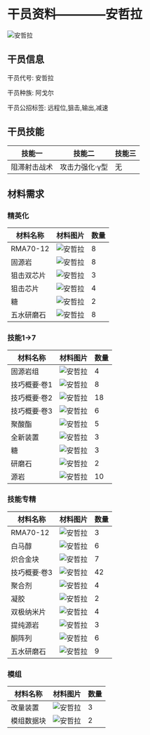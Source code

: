# 干员资料————安哲拉

![安哲拉](./oprImages/安哲拉.png)

## 干员信息

干员代号: 安哲拉

干员种族: 阿戈尔

干员公招标签: 远程位,狙击,输出,减速

## 干员技能

| 技能一       | 技能二   | 技能三 |
| ------------ | -------- | ------ |
| 阻滞射击战术 | 攻击力强化·γ型 | 无 |

## 材料需求

### 精英化

| 材料名称      | 材料图片 | 数量  |
|---------|---------|-----|
| RMA70-12 | ![安哲拉](./matIcons/RMA70-12.png)  |   8  |
| 固源岩 | ![安哲拉](./matIcons/固源岩.png)  |   8  |
| 狙击双芯片 | ![安哲拉](./matIcons/狙击双芯片.png)  |   3  |
| 狙击芯片 | ![安哲拉](./matIcons/狙击芯片.png)  |   4  |
| 糖 | ![安哲拉](./matIcons/糖.png)  |   2  |
| 五水研磨石 | ![安哲拉](./matIcons/五水研磨石.png)  |   8  |

### 技能1→7

| 材料名称      | 材料图片 | 数量  |
|---------|---------|-----|
| 固源岩组 | ![安哲拉](./matIcons/固源岩组.png)  |   4  |
| 技巧概要·卷1 | ![安哲拉](./matIcons/技巧概要·卷1.png)  |   8  |
| 技巧概要·卷2 | ![安哲拉](./matIcons/技巧概要·卷2.png)  |   18  |
| 技巧概要·卷3 | ![安哲拉](./matIcons/技巧概要·卷3.png)  |   6  |
| 聚酸酯 | ![安哲拉](./matIcons/聚酸酯.png)  |   5  |
| 全新装置 | ![安哲拉](./matIcons/全新装置.png)  |   3  |
| 糖 | ![安哲拉](./matIcons/糖.png)  |   3  |
| 研磨石 | ![安哲拉](./matIcons/研磨石.png)  |   2  |
| 源岩 | ![安哲拉](./matIcons/源岩.png)  |   10  |

### 技能专精

| 材料名称      | 材料图片 | 数量  |
|---------|---------|-----|
| RMA70-12 | ![安哲拉](./matIcons/RMA70-12.png)  |   3  |
| 白马醇 | ![安哲拉](./matIcons/白马醇.png)  |   6  |
| 炽合金块 | ![安哲拉](./matIcons/炽合金块.png)  |   7  |
| 技巧概要·卷3 | ![安哲拉](./matIcons/技巧概要·卷3.png)  |   42  |
| 聚合剂 | ![安哲拉](./matIcons/聚合剂.png)  |   4  |
| 凝胶 | ![安哲拉](./matIcons/凝胶.png)  |   2  |
| 双极纳米片 | ![安哲拉](./matIcons/双极纳米片.png)  |   4  |
| 提纯源岩 | ![安哲拉](./matIcons/提纯源岩.png)  |   3  |
| 酮阵列 | ![安哲拉](./matIcons/酮阵列.png)  |   6  |
| 五水研磨石 | ![安哲拉](./matIcons/五水研磨石.png)  |   9  |

### 模组

| 材料名称      | 材料图片 | 数量  |
|---------|---------|-----|
| 改量装置 | ![安哲拉](./matIcons/改量装置.png)  |   3  |
| 模组数据块 | ![安哲拉](./matIcons/模组数据块.png)  |   2  |
